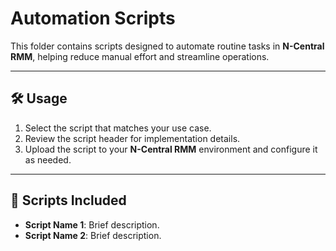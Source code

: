 # Automation Scripts

This folder contains scripts designed to automate routine tasks in **N-Central RMM**, helping reduce manual effort and streamline operations.

---

## 🛠 Usage

1. Select the script that matches your use case.
2. Review the script header for implementation details.
3. Upload the script to your **N-Central RMM** environment and configure it as needed.
---

## 📜 Scripts Included

- **Script Name 1**: Brief description.
- **Script Name 2**: Brief description.